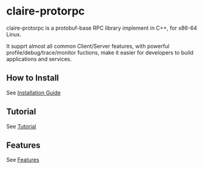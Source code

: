 # claire-protorpc 

claire-protorpc is a protobuf-base RPC library implement in C++, for x86-64 Linux.

It supprt almost all common Client/Server features, with powerful profile/debug/trace/monitor fuctions, make it easier for developers to build applications and services.

## How to Install ##

See [Installation Guide][1]


## Tutorial ##

See [Tutorial][2]

## Features ##

See [Features][3]


  [1]: https://github.com/robbinfan/claire-protorpc/blob/master/Installation%20Guide.md
  [2]: https://github.com/robbinfan/claire-protorpc/blob/master/Tutorial.md
  [3]: https://github.com/robbinfan/claire-protorpc/blob/master/Features.md